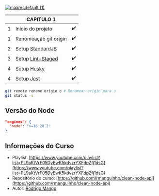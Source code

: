 
[![maxresdefault (1)](https://github.com/Darlley/mango-clean-node-api/assets/37590954/884f700e-ff6c-4995-b2b8-612832614d24)](https://www.youtube.com/playlist?list=PL9aKtVrF05DyEwK5kdvzrYXFdpZfj1dsG)


|   | CAPITULO 1                                                      |   |
|---|-----------------------------------------------------------------|---|
| 1 | Inicio do projeto                                               | ✔️ |
| 1 | Renomeação git origin                                           | ✔️ |
| 2 | Setup [StandardJS](https://standardjs.com/)                     | ✔️ |
| 3 | Setup [Lint-Staged](https://github.com/lint-staged/lint-staged) | ✔️ |
| 4 | Setup [Husky](https://www.npmjs.com/package/husky)              | ✔️ |
| 4 | Setup [Jest](https://jestjs.io/)                                | ✔️ |

```bash
git remote rename origin o # Renomear origin para o
git status -s
```

## Versão do Node

```json
"engines": {
  "node": ">=16.20.2"
}
```

## Informações do Curso

- Playlist: [https://www.youtube.com/playlist?list=PL9aKtVrF05DyEwK5kdvzrYXFdpZfj1dsG](https://www.youtube.com/playlist?list=PL9aKtVrF05DyEwK5kdvzrYXFdpZfj1dsG)
- Repositório do curso: [https://github.com/rmanguinho/clean-node-api](https://github.com/rmanguinho/clean-node-api)
- Autor: [Rodrigo Mango](https://www.youtube.com/@MangoDeveloper)
